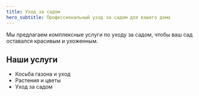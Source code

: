 ```yaml
---
title: Уход за садом
hero_subtitle: Профессиональный уход за садом для вашего дома
---
```


Мы предлагаем комплексные услуги по уходу за садом, чтобы ваш сад оставался красивым и ухоженным.

## Наши услуги

- Косьба газона и уход
- Растения и цветы
- Уход за садом
